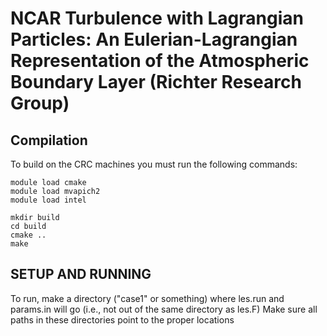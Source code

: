 # NCAR Turbulence with Lagrangian Particles: An Eulerian-Lagrangian Representation of the Atmospheric Boundary Layer (Richter Research Group)

## Compilation
To build on the CRC machines you must run the following commands:
```
module load cmake
module load mvapich2
module load intel

mkdir build
cd build 
cmake ..
make
```

## SETUP AND RUNNING
To run, make a directory ("case1" or something) where les.run and params.in will go
(i.e., not out of the same directory as les.F)
Make sure all paths in these directories point to the proper locations


